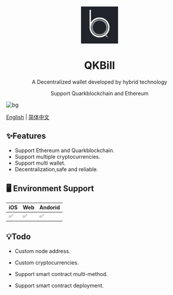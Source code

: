 <p align="center">
  <a href="https://github.com/chain-chat-org/QkBill/releases">
    <img width="100" src="./unpackage/res/icons/144x144.png">
  </a>
</p>
<h1 align="center">QKBill</h1>

<div align="center">

A Decentralized wallet developed by hybrid technology   

Support Quarkblockchain and Ethereum

</div>

![bg](./images/bg.png)

[English](./README.md) | [简体中文](./README-zh_CN.md)

## ✨Features

- Support Ethereum and Quarkblockchain.
- Support multiple cryptocurrencies.
- Support multi wallet.
- Decentralization,safe and reliable.

## 🖥 Environment Support

| iOS | Web | Andorid |
| --- | --- | ------- |
| ✅   | ✅   | ✅       |


## 💡Todo

- Custom node address.

- Custom cryptocurrencies.

- Support smart contract multi-method.

- Support smart contract deployment.


